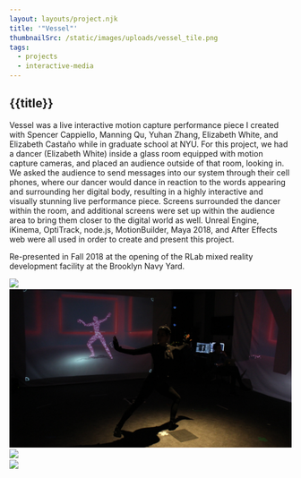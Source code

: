 ```yaml
---
layout: layouts/project.njk
title: '"Vessel"'
thumbnailSrc: /static/images/uploads/vessel_tile.png
tags:
  - projects
  - interactive-media
---
```

## {{title}}

Vessel was a live interactive motion capture performance piece I created with Spencer Cappiello, Manning Qu, Yuhan Zhang, Elizabeth White, and Elizabeth Castaño while in graduate school at NYU. For this project, we had a dancer (Elizabeth White) inside a glass room equipped with motion capture cameras, and placed an audience outside of that room, looking in. We asked the audience to send messages into our system through their cell phones, where our dancer would dance in reaction to the words appearing and surrounding her digital body, resulting in a highly interactive and visually stunning live performance piece. Screens surrounded the dancer within the room, and additional screens were set up within the audience area to bring them closer to the digital world as well. Unreal Engine, iKinema, OptiTrack, node.js, MotionBuilder, Maya 2018, and After Effects web were all used in order to create and present this project.

Re-presented in Fall 2018 at the opening of the RLab mixed reality development facility at the Brooklyn Navy Yard.

<div class="frame">
<img src="/static/images/uploads/dsc00149.jpg"></img>
</div>

<div class="frame">
<img src="/static/images/uploads/img_7226-copy.jpg"></img>
</div>

<div class="frame">
<img src="/static/images/uploads/img_7290.jpg"></img>
</div>

<div class="frame">
<img src="/static/images/uploads/img_7306.jpg"></img>
</div>
